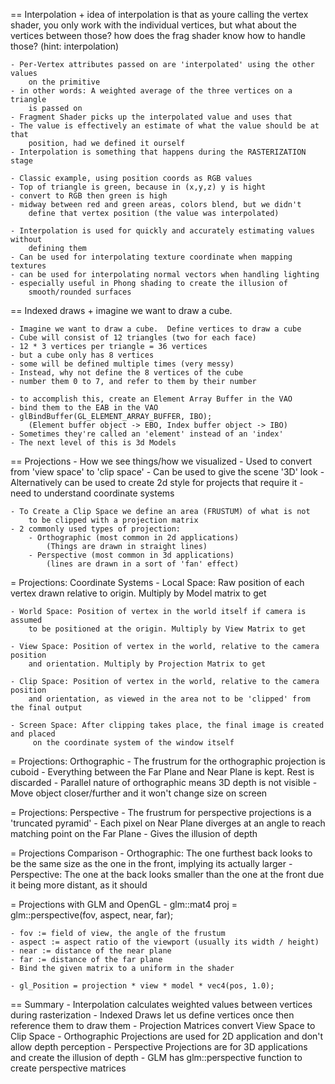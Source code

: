 

== Interpolation
	+ idea of interpolation is that as youre calling the vertex shader,
		you only work with the individual vertices, but what about the vertices
		between those?  how does the frag shader know how to handle those?
		(hint: interpolation)

	- Per-Vertex attributes passed on are 'interpolated' using the other values
		on the primitive
	- in other words: A weighted average of the three vertices on a triangle
		is passed on
	- Fragment Shader picks up the interpolated value and uses that
	- The value is effectively an estimate of what the value should be at that
		position, had we defined it ourself
	- Interpolation is something that happens during the RASTERIZATION stage

	- Classic example, using position coords as RGB values
	- Top of triangle is green, because in (x,y,z) y is hight
	- convert to RGB then green is high
	- midway between red and green areas, colors blend, but we didn't
		define that vertex position (the value was interpolated)

	- Interpolation is used for quickly and accurately estimating values without
		defining them
	- Can be used for interpolating texture coordinate when mapping textures
	- can be used for interpolating normal vectors when handling lighting
	- especially useful in Phong shading to create the illusion of 
		smooth/rounded surfaces

== Indexed draws
	+ imagine we want to draw a cube. 

	- Imagine we want to draw a cube.  Define vertices to draw a cube
	- Cube will consist of 12 triangles (two for each face)
	- 12 * 3 vertices per triangle = 36 vertices
	- but a cube only has 8 vertices
	- some will be defined multiple times (very messy)
	- Instead, why not define the 8 vertices of the cube 
	- number them 0 to 7, and refer to them by their number

	- to accomplish this, create an Element Array Buffer in the VAO
	- bind them to the EAB in the VAO
	- glBindBuffer(GL_ELEMENT_ARRAY_BUFFER, IBO);
		(Element buffer object -> EBO, Index buffer object -> IBO)
	- Sometimes they're called an 'element' instead of an 'index'
	- The next level of this is 3d Models

== Projections
	- How we see things/how we visualized
	- Used to convert from 'view space' to 'clip space'
	- Can be used to give the scene '3D' look
	- Alternatively can be used to create 2d style for projects that require it
	- need to understand coordinate systems

	- To Create a Clip Space we define an area (FRUSTUM) of what is not
		to be clipped with a projection matrix
	- 2 commonly used types of projection:
		- Orthographic (most common in 2d applications) 
			(Things are drawn in straight lines)
		- Perspective (most common in 3d applications)
			(lines are drawn in a sort of 'fan' effect)

= Projections: Coordinate Systems
	- Local Space: Raw position of each vertex drawn relative to origin.
		Multiply by Model matrix to get

	- World Space: Position of vertex in the world itself if camera is assumed
		to be positioned at the origin. Multiply by View Matrix to get

	- View Space: Position of vertex in the world, relative to the camera position
		and orientation. Multiply by Projection Matrix to get

	- Clip Space: Position of vertex in the world, relative to the camera position
		and orientation, as viewed in the area not to be 'clipped' from the final output

	- Screen Space: After clipping takes place, the final image is created and placed
		 on the coordinate system of the window itself

= Projections: Orthographic
	- The frustrum for the orthographic projection is cuboid
	- Everything between the Far Plane and Near Plane is kept. Rest is discarded
	- Parallel nature of orthographic means 3D depth is not visible
	- Move object closer/further and it won't change size on screen

= Projections: Perspective
	- The frustrum for perspective projections is a 'truncated pyramid'
	- Each pixel on Near Plane diverges at an angle to reach matching point 
		on the Far Plane
	- Gives the illusion of depth

= Projections Comparison
	- Orthographic: The one furthest back looks to be the same size as the one
		in the front, implying its actually larger
	- Perspective: The one at the back looks smaller than the one at the front
		due it being more distant, as it should

= Projections with GLM and OpenGL
	- glm::mat4 proj = glm::perspective(fov, aspect, near, far);

	- fov := field of view, the angle of the frustum
	- aspect := aspect ratio of the viewport (usually its width / height)
	- near := distance of the near plane
	- far := distance of the far plane
	- Bind the given matrix to a uniform in the shader

	- gl_Position = projection * view * model * vec4(pos, 1.0);

== Summary
	- Interpolation calculates weighted values between vertices during rasterization
	- Indexed Draws let us define vertices once then reference them to draw them
	- Projection Matrices convert View Space to Clip Space
	- Orthographic Projections are used for 2D application and don't allow depth perception
	- Perspective Projections are for 3D applications and create the illusion of depth
	- GLM has glm::perspective function to create perspective matrices